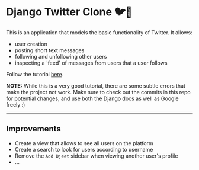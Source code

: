 # Django Twitter Clone 🐦🐍

This is an application that models the basic functionality of Twitter.
It allows:

* user creation
* posting short text messages
* following and unfollowing other users
* inspecting a 'feed' of messages from users that a user follows

Follow the tutorial [here](https://ahackersday.com/blog/djitter-how-to-build-a-twitter-clone-using-django-2-0/).

**NOTE:** While this is a very good tutorial, there are some subtle
errors that make the project not work.
Make sure to check out the commits in this repo for potential changes,
and use both the Django docs as well as Google freely :)

---

## Improvements

* Create a view that allows to see all users on the platform
* Create a search to look for users according to username
* Remove the `Add Djeet` sidebar when viewing another user's profile
* ...
